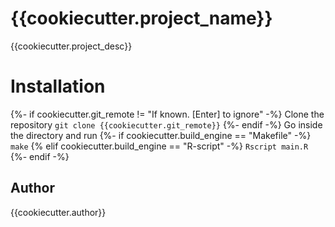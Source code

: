# {{cookiecutter.project_name}}

{{cookiecutter.project_desc}}

# Installation
{%- if cookiecutter.git_remote != "If known. [Enter] to ignore" -%}
Clone the repository
`git clone {{cookiecutter.git_remote}}`
{%- endif -%}
Go inside the directory and run
{%- if cookiecutter.build_engine == "Makefile" -%}
`make`
{% elif cookiecutter.build_engine == "R-script" -%}
`Rscript main.R`
{%- endif -%}

## Author
{{cookiecutter.author}}